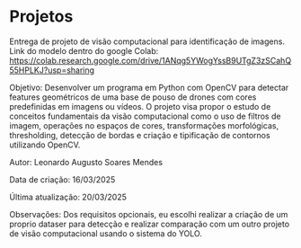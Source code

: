 # Projetos
Entrega de projeto de visão computacional para identificação de imagens.
Link do modelo dentro do google Colab: https://colab.research.google.com/drive/1ANqg5YWogYssB9UTgZ3zSCahQ55HPLKJ?usp=sharing


Objetivo: Desenvolver um programa em Python com OpenCV para detectar features geométricos de uma base de pouso de drones com cores predefinidas em imagens ou vídeos. O projeto visa propor o estudo de conceitos fundamentais da visão computacional como o uso de filtros de imagem, operações no espaços de cores, transformações morfológicas, thresholding, detecção de bordas e criação e tipificação de contornos utilizando OpenCV.


Autor: Leonardo Augusto Soares Mendes


Data de criação: 16/03/2025


Última atualização: 20/03/2025


Observações: Dos requisitos opcionais, eu escolhi realizar a criação de um proprio dataser para detecção e realizar comparação com um outro projeto de visão computacional usando o sistema do YOLO.
